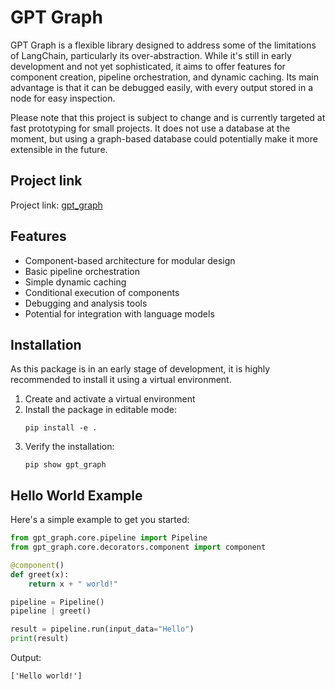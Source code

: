 # GPT Graph

GPT Graph is a flexible library designed to address some of the limitations of LangChain, particularly its over-abstraction. While it's still in early development and not yet sophisticated, it aims to offer features for component creation, pipeline orchestration, and dynamic caching. Its main advantage is that it can be debugged easily, with every output stored in a node for easy inspection.

Please note that this project is subject to change and is currently targeted at fast prototyping for small projects. It does not use a database at the moment, but using a graph-based database could potentially make it more 
extensible in the future.

## Project link
Project link: [gpt_graph](https://github.com/Ignorance999/gpt_graph)

## Features

- Component-based architecture for modular design
- Basic pipeline orchestration
- Simple dynamic caching
- Conditional execution of components
- Debugging and analysis tools
- Potential for integration with language models

## Installation

As this package is in an early stage of development, it is highly recommended to install it using a virtual environment.

1. Create and activate a virtual environment
2. Install the package in editable mode:
   ```
   pip install -e .
   ```
3. Verify the installation:
   ```
   pip show gpt_graph
   ```

## Hello World Example

Here's a simple example to get you started:

```python
from gpt_graph.core.pipeline import Pipeline
from gpt_graph.core.decorators.component import component

@component()
def greet(x):
    return x + " world!"

pipeline = Pipeline()
pipeline | greet()

result = pipeline.run(input_data="Hello")
print(result)
```

Output:
```
['Hello world!']
```


